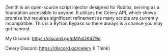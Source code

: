 Zenith is an open-source script injector designed for Roblox, serving as a foundation accessible to anyone. 
It utilizes the Celery API, which shows promise but requires significant refinement as many scripts are currently incompatible.
This is a Byfron Bypass so there always is a chance you may get banned.

My Discord: https://discord.gg/pMAsDK4Z9d
 
Celery Discord: https://discord.gg/celery (I Think)
